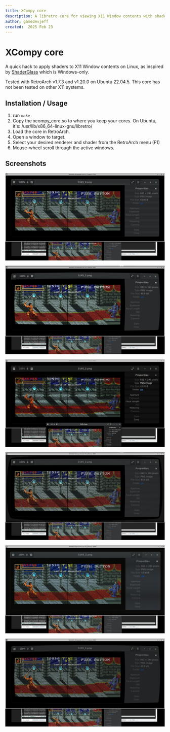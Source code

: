 ```yaml
---
title: XCompy core
description: A libretro core for viewing X11 Window contents with shaders applied.
author: gamedevjeff
created:  2025 Feb 23
---
```


XCompy core
===========

A quick hack to apply shaders to X11 Window contents on Linux, as inspired by [ShaderGlass](https://github.com/mausimus/ShaderGlass) which is Windows-only.

Tested with RetroArch v1.7.3 and v1.20.0 on Ubuntu 22.04.5. This core has not been tested on other X11 systems.

Installation / Usage
------------
1. run `make`
2. Copy the xcompy_core.so to where you keep your cores.  On Ubuntu, it's: /usr/lib/x86_64-linux-gnu/libretro/
3. Load the core in RetroArch.
4. Open a window to target.
5. Select your desired renderer and shader from the RetroArch menu (F1)
6. Mouse-wheel scroll through the active windows.

Screenshots
-----------

![ss-crtaperature.png](ss-crtaperature.png)

![ss-crtconsumer.png](ss-crtconsumer.png)

![ss-1tap-bloom.png](ss-1tap-bloom.png)

![crt-cyclon.png](crt-cyclon.png)

![crt-hylian-sinc-composite.png](crt-hylian-sinc-composite.png)

![crt-lottes-multipass-glow.png](crt-lottes-multipass-glow.png)
